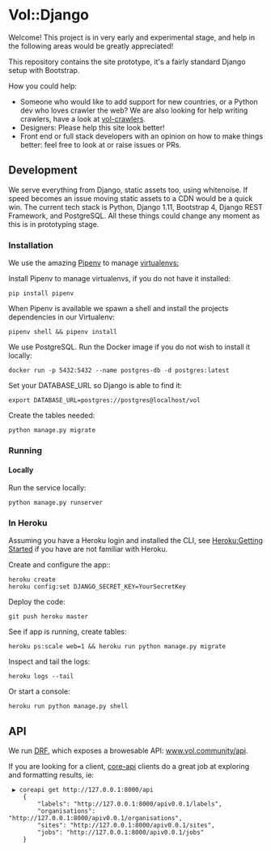 # Vol::Django

Welcome! This project is in very early and experimental stage, and help in the following areas would be greatly appreciated!

This repository contains the site prototype, it's a fairly standard Django setup with Bootstrap.

How you could help:
* Someone who would like to add support for new countries, or a Python dev who loves crawler the web? We are also looking for help writing crawlers, have a look at <a href="github.com/volCommunity/vol-crawlers">vol-crawlers</a>.
* Designers: Please help this site look better!
* Front end or full stack developers with an opinion on how to make things better: feel free to look at or raise issues or PRs.

## Development
We serve everything from Django, static assets too, using whitenoise. If speed becomes an issue moving static assets
to a CDN would be a quick win.
The current tech stack is Python, Django 1.11, Bootstrap 4, Django REST Framework, and PostgreSQL. All these things
could change any moment as this is in prototyping stage.

### Installation
We use the amazing <a href=https://github.com/kennethreitz/pipenv>Pipenv</a> to manage <a href=http://docs.python-guide.org/en/latest/dev/virtualenvs/>virtualenvs:</a>

Install Pipenv to manage virtualenvs, if you do not have it installed:
```
pip install pipenv
```

When Pipenv is available we spawn a shell and install the projects dependencies in our Virtualenv:
```shell
pipenv shell && pipenv install
```

We use PostgreSQL. Run the Docker image if you do not wish to install it locally:

```shell
docker run -p 5432:5432 --name postgres-db -d postgres:latest
```

Set your DATABASE_URL so Django is able to find it:

```shell
export DATABASE_URL=postgres://postgres@localhost/vol
```

Create the tables needed:

```shell
python manage.py migrate
```

### Running
#### Locally
Run the service locally:
```shell
python manage.py runserver
```

### In Heroku
Assuming you have a Heroku login and installed the CLI, see
<a href=https://devcenter.heroku.com/articles/getting-started-with-python>Heroku:Getting Started</a> if you have are
not familiar with Heroku.

Create and configure the app::

```shell
heroku create
heroku config:set DJANGO_SECRET_KEY=YourSecretKey
```

Deploy the code:
```
git push heroku master
```

See if app is running, create tables:
```
heroku ps:scale web=1 && heroku run python manage.py migrate
```

Inspect and tail the logs:
```shell
heroku logs --tail
```

Or start a console:
```shell
heroku run python manage.py shell
```

## API
We run <a href=http://www.django-rest-framework.org>DRF</a>, which exposes a browesable API:
<a href="https://www.vol.community/api/">www.vol.community/api</a>.

If you are looking for a client, <a href=https://github.com/core-api>core-api</a> clients do
 a great job at exploring and formatting results, ie:

```shell
 ▶ coreapi get http://127.0.0.1:8000/api
    {
        "labels": "http://127.0.0.1:8000/apiv0.0.1/labels",
        "organisations": "http://127.0.0.1:8000/apiv0.0.1/organisations",
        "sites": "http://127.0.0.1:8000/apiv0.0.1/sites",
        "jobs": "http://127.0.0.1:8000/apiv0.0.1/jobs"
    }
```